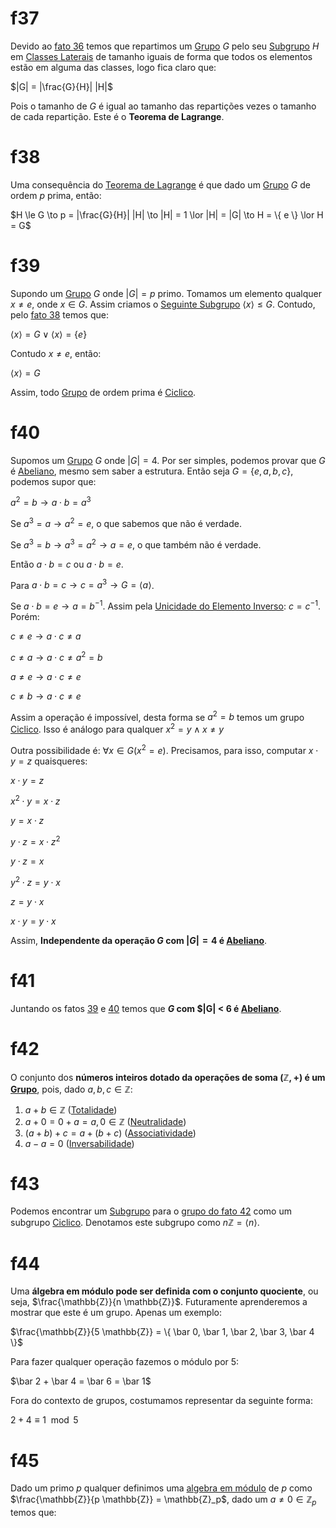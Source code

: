 # f37

Devido ao [fato 36](/page%203.md#f36) temos que repartimos um [Grupo](/page%201.md#f11) $G$ pelo seu [Subgrupo](/page%203.md#27) $H$ em [Classes Laterais](/page%203.md#34) de tamanho iguais de forma que todos os elementos estão em alguma das classes, logo fica claro que:

$|G| = |\frac{G}{H}| |H|$

Pois o tamanho de $G$ é igual ao tamanho das repartições vezes o tamanho de cada repartição. Este é o **Teorema de Lagrange**.

# f38

Uma consequência do [Teorema de Lagrange](#f37) é que dado um [Grupo](/page%201.md#f11) $G$ de ordem $p$ prima, então:

$H \le G \to p = |\frac{G}{H}| |H| \to |H| = 1 \lor |H| = |G| \to H = \{ e \} \lor H = G$

# f39

Supondo um [Grupo](/page%201.md#f11) $G$ onde $|G| = p$ primo. Tomamos um elemento qualquer $x \ne e$, onde $x \in G$. Assim criamos o [Seguinte Subgrupo](/page%203.md#30) $\langle x \rangle \le G$. Contudo, pelo [fato 38](#38) temos que:

$\langle x \rangle = G \lor \langle x \rangle = \{ e \}$

Contudo $x \ne e$, então:

$\langle x \rangle = G$

Assim, todo [Grupo](/page%201.md#f11) de ordem prima é [Ciclico](#f26).

# f40

Supomos um [Grupo](/page%201.md#f11) $G$ onde $|G| = 4$. Por ser simples, podemos provar que $G$ é [Abeliano](/page%201.md#f14), mesmo sem saber a estrutura. Então seja $G = \{ e, a, b, c \}$, podemos supor que:

$a^2 = b \to a \cdot b = a^3$

Se $a^3 = a \to a^2 = e$, o que sabemos que não é verdade.

Se $a^3 = b \to a^3 = a^2 \to a = e$, o que também não é verdade.

Então $a \cdot b = c$ ou $a \cdot b = e$.

Para $a \cdot b = c \to c = a^3 \to G = \langle a \rangle$.

Se $a \cdot b = e \to a = b^{-1}$. Assim pela [Unicidade do Elemento Inverso](/page%201.md#f10): $c = c^{-1}$. Porém:

$c \ne e \to a \cdot c \ne a$

$c \ne a \to a \cdot c \ne a^2 = b$

$a \ne e \to a \cdot c \ne e$

$c \ne b \to a \cdot c \ne e$

Assim a operação é impossível, desta forma se $a^2 = b$ temos um grupo [Ciclico](/page%202.md#f26). Isso é análogo para qualquer $x^2 = y \land x \ne y$ 

Outra possibilidade é: $\forall x \in G (x^2 = e)$. Precisamos, para isso, computar $x \cdot y = z$ quaisqueres:

$x \cdot y = z$

$x^2 \cdot y = x \cdot z$

$y = x \cdot z$

$y \cdot z = x \cdot z^2$

$y \cdot z = x$

$y^2 \cdot z = y \cdot x$

$z = y \cdot x$

$x \cdot y  = y \cdot x$

Assim, **Independente da operação $G$ com $|G| = 4$ é [Abeliano](/page%201.md#f14)**.

# f41

Juntando os fatos [39](#f39) e [40](#f40) temos que **$G$ com $|G| < 6 é [Abeliano](/page%201.md#f14)**.

# f42

O conjunto dos **números inteiros dotado da operações de soma $(\mathbb{Z}, +)$ é um [Grupo](/page%201.md#11)**, pois, dado $a, b, c \in \mathbb{Z}$:

1. $a + b \in \mathbb{Z}$ ([Totalidade](/page%201.md#f1))
2. $a + 0 = 0 + a = a, 0 \in \mathbb{Z}$ ([Neutralidade](/page%201.md#f6))
3. $(a + b) + c = a + (b + c)$ ([Associatividade](/page%201.md#f4))
4. $a - a  = 0$ ([Inversabilidade](/page%201.md#f9))

# f43

Podemos encontrar um [Subgrupo](/page%203.md#27) para o [grupo do fato 42](#f42) como um subgrupo [Ciclico](/page%202.md#f25). Denotamos este subgrupo como $n \mathbb{Z} = \langle n \rangle$.

# f44

Uma **álgebra em módulo pode ser definida com o conjunto quociente**, ou seja, $\frac{\mathbb{Z}}{n \mathbb{Z}}$. Futuramente aprenderemos a mostrar que este é um grupo. Apenas um exemplo:

$\frac{\mathbb{Z}}{5 \mathbb{Z}} = \{ \bar 0, \bar 1, \bar 2, \bar 3, \bar 4 \}$

Para fazer qualquer operação fazemos o módulo por 5:

$\bar 2 + \bar 4 = \bar 6 = \bar 1$

Fora do contexto de grupos, costumamos representar da seguinte forma:

$2 + 4 \equiv 1 \mod 5$

# f45

Dado um primo $p$ qualquer definimos uma [algebra em módulo](#f44) de $p$ como $\frac{\mathbb{Z}}{p \mathbb{Z}} = \mathbb{Z}_p$, dado um $a \ne 0 \in \mathbb{Z}_p$ temos que: